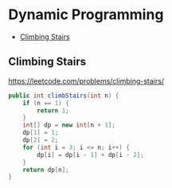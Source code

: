 # Dynamic Programming

+ [Climbing Stairs](#climbing-stairs)

## Climbing Stairs

https://leetcode.com/problems/climbing-stairs/

```java
public int climbStairs(int n) {
    if (n == 1) {
        return 1;
    }
    int[] dp = new int[n + 1];
    dp[1] = 1;
    dp[2] = 2;
    for (int i = 3; i <= n; i++) {
        dp[i] = dp[i - 1] + dp[i - 2];
    }
    return dp[n];
}
```
